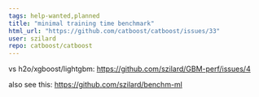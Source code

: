 ```yaml
---
tags: help-wanted,planned
title: "minimal training time benchmark"
html_url: "https://github.com/catboost/catboost/issues/33"
user: szilard
repo: catboost/catboost
---
```


vs h2o/xgboost/lightgbm:
https://github.com/szilard/GBM-perf/issues/4

also see this: 
https://github.com/szilard/benchm-ml


